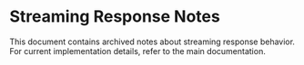 # Streaming Response Notes

This document contains archived notes about streaming response behavior. For current implementation details, refer to the main documentation.

